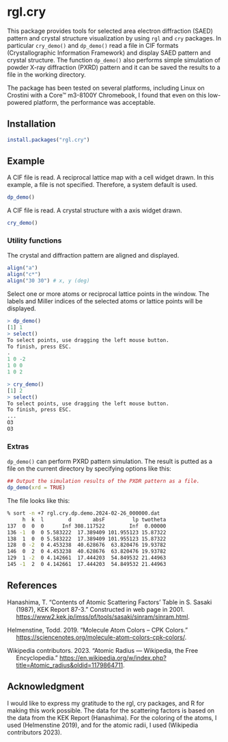 <!-- README.md is generated from README.Rmd. Please edit that file -->

# rgl.cry

<!-- badges: start -->
<!-- badges: end -->

This package provides tools for selected area electron diffraction
(SAED) pattern and crystal structure visualization by using `rgl` and
`cry` packages. In particular `cry_demo()` and `dp_demo()` read a file
in CIF formats (Crystallographic Information Framework) and display SAED
pattern and crystal structure. The function `dp_demo()` also performs
simple simulation of powder X-ray diffraction (PXRD) pattern and it can
be saved the results to a file in the working directory.

The package has been tested on several platforms, including Linux on
Crostini with a Core™ m3-8100Y Chromebook, I found that even on this
low-powered platform, the performance was acceptable.

## Installation

``` r
install.packages("rgl.cry")
```

## Example

A CIF file is read. A reciprocal lattice map with a cell widget drawn.
In this example, a file is not specified. Therefore, a system default is
used.

``` r
dp_demo()
```

A CIF file is read. A crystal structure with a axis widget drawn.

``` r
cry_demo()
```

### Utility functions

The crystal and diffraction pattern are aligned and displayed.

``` r
align("a")
align("c*")
align("30 30") # x, y (deg)
```

Select one or more atoms or reciprocal lattice points in the window. The
labels and Miller indices of the selected atoms or lattice points will
be displayed.

``` r
> dp_demo()
[1] 1
> select()
To select points, use dragging the left mouse button.
To finish, press ESC.
.
1 0 -2
1 0 0
1 0 2

> cry_demo()
[1] 2
> select()
To select points, use dragging the left mouse button.
To finish, press ESC.
...
O3 
O3 
```

### Extras

`dp_demo()` can perform PXRD pattern simulation. The result is putted as
a file on the current directory by specifying options like this:

``` r
## Output the simulation results of the PXDR pattern as a file.
dp_demo(xrd = TRUE)
```

The file looks like this:

``` zsh
% sort -n +7 rgl.cry.dp.demo.2024-02-26_000000.dat
     h  k  l        d       absF         lp twotheta
137  0  0  0      Inf 308.117522        Inf  0.00000
136 -1  0  0 5.583222  17.389409 101.955123 15.87322
138  1  0  0 5.583222  17.389409 101.955123 15.87322
128  0 -2  0 4.453238  40.628676  63.820476 19.93782
146  0  2  0 4.453238  40.628676  63.820476 19.93782
129  1 -2  0 4.142661  17.444203  54.849532 21.44963
145 -1  2  0 4.142661  17.444203  54.849532 21.44963
```

## References

<div id="refs" class="references csl-bib-body hanging-indent">

<div id="ref-sc_table_kek" class="csl-entry">

Hanashima, T. “Contents of Atomic Scattering Factors’ Table in S. Sasaki
(1987), KEK Report 87-3.” Constructed in web page in 2001.
<https://www2.kek.jp/imss/pf/tools/sasaki/sinram/sinram.html>.

</div>

<div id="ref-mol_color" class="csl-entry">

Helmenstine, Todd. 2019. “Molecule Atom Colors – CPK Colors.”
<https://sciencenotes.org/molecule-atom-colors-cpk-colors/>.

</div>

<div id="ref-enwiki:1179864711" class="csl-entry">

Wikipedia contributors. 2023. “Atomic Radius — Wikipedia, the Free
Encyclopedia.”
<https://en.wikipedia.org/w/index.php?title=Atomic_radius&oldid=1179864711>.

</div>

</div>

## Acknowledgment

I would like to express my gratitude to the rgl, cry packages, and R for
making this work possible. The data for the scattering factors is based
on the data from the KEK Report (Hanashima). For the coloring of the
atoms, I used (Helmenstine 2019), and for the atomic radii, I used
(Wikipedia contributors 2023).
